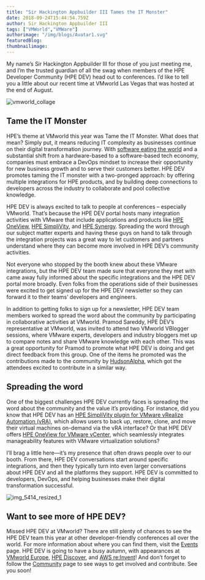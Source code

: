 ```yaml
---
title: "Sir Hackington Appbuilder III Tames the IT Monster"
date: 2018-09-24T15:44:54.759Z
author: Sir Hackington Appbuilder III 
tags: ["VMWorld","VMWare"]
authorimage: "/img/blogs/Avatar1.svg"
featuredBlog:
thumbnailimage:
---
```

My name’s Sir Hackington Appbuilder III for those of you just meeting me, and I’m the trusted guardian of all the swag when members of the HPE Developer Community (HPE DEV) head out to conferences. I’d like to tell you a little about our recent time at VMworld Las Vegas that was hosted at the end of August.

![vmworld_collage](https://hpe-developer-portal.s3.amazonaws.com/uploads/media/2018/9/vmworld_collage-1538516807872.jpg)

## Tame the IT Monster 


HPE’s theme at VMworld this year was Tame the IT Monster. What does that mean? Simply put, it means reducing IT complexity as businesses continue on their digital transformation journey. With [software eating the world](https://www.wsj.com/articles/SB10001424053111903480904576512250915629460) and a substantial shift from a hardware-based to a software-based tech economy, companies must embrace a DevOps mindset to increase their opportunity for new business growth and to serve their customers better. HPE DEV promotes taming the IT monster with a two-pronged approach: by offering multiple integrations for HPE products, and by building deep connections to developers across the industry to collaborate and pool collective knowledge.  


HPE DEV is always excited to talk to people at conferences – especially VMworld. That’s because the HPE DEV portal hosts many integration activities with VMware that include applications and products like [HPE OneView](https://developer.hpe.com/platform/hpe-oneview/home), [HPE SimpliVity](https://developer.hpe.com/platform/hpe-simplivity/home), and [HPE Synergy](https://www.hpe.com/us/en/integrated-systems/synergy.html). Spreading the word through our subject matter experts and having these guys on hand to talk through the integration projects was a great way to let customers and partners understand where they can become more involved in HPE DEV’s community activities.   

Not everyone who stopped by the booth knew about these VMware integrations, but the HPE DEV team made sure that everyone they met with came away fully informed about the specific integrations and the HPE DEV portal more broadly. Even folks from the operations side of their businesses were excited to get signed up for the HPE DEV newsletter so they can forward it to their teams’ developers and engineers.  


In addition to getting folks to sign up for a newsletter, HPE DEV team members worked to spread the word about the community by participating in collaborative activities at VMworld. Pramod Sareddy, HPE DEV’s representative at VMworld, was invited to attend two VMworld VBlogger sessions, where VMware experts, developers and industry bloggers met up to compare notes and share VMware knowledge with each other. This was a great opportunity for Pramod to promote what HPE DEV is doing and get direct feedback from this group. One of the items he promoted was the contributions made to the community by [HudsonAlpha](https://developer.hpe.com/blog/the-advent-of-ephemeral-infrastructure-as-code), which got the attendees excited to contribute in a similar way.



## Spreading the word


One of the biggest challenges HPE DEV currently faces is spreading the word about the community and the value it’s providing. For instance, did you know that HPE DEV has an [HPE SimpliVity plugin for VMware vRealize Automation (vRA)](https://github.com/HewlettPackard/simplivity-vra-plugin), which allows users to back up, restore, clone, and move their virtual machines on-demand via the vRA interface? Or that HPE DEV offers [HPE OneView for VMware vCenter](https://www.hpe.com/us/en/product-catalog/detail/pip.4152978.html), which seamlessly integrates manageability features with VMware virtualization solutions? 

I’ll brag a little here—it’s my presence that often draws people over to our booth. From there, HPE DEV conversations start around specific integrations, and then they typically turn into even larger conversations about HPE DEV and all the platforms they support. HPE DEV is committed to developers, DevOps, and helping businesses make their digital transformation successful. 

![img_5414_resized_1](https://hpe-developer-portal.s3.amazonaws.com/uploads/media/2018/9/img_5414_resized_1-1538501085089.jpg)

## Want to see more of HPE DEV?  

Missed HPE DEV at VMworld? There are still plenty of chances to see the HPE DEV team this year at other developer-friendly conferences all over the world. For more information about where you can find them, visit the [Events](https://developer.hpe.com/events) page. HPE DEV is going to have a busy autumn, with appearances at [VMworld Europe](https://www.vmworld.com/en/europe/index.html), [HPE Discover](https://www.hpe.com/events/discover/), and [AWS re:Invent](https://reinvent.awsevents.com/)! And don’t forget to follow the [Community](https://developer.hpe.com/community) page to see ways to get involved and contribute. See you soon!